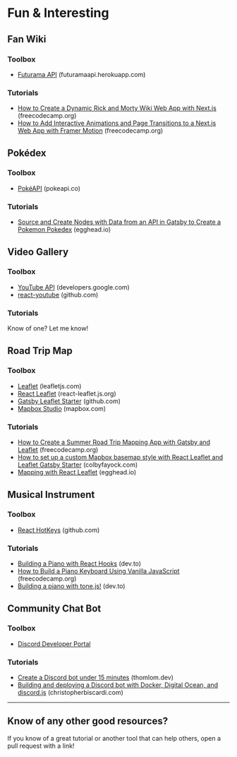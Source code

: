 # Fun & Interesting

## Fan Wiki

### Toolbox
* [Futurama API](https://futuramaapi.herokuapp.com/) (futuramaapi.herokuapp.com)

### Tutorials
* [How to Create a Dynamic Rick and Morty Wiki Web App with Next.js](https://www.freecodecamp.org/news/how-to-create-a-dynamic-rick-and-morty-wiki-web-app-with-next-js/) (freecodecamp.org)
* [How to Add Interactive Animations and Page Transitions to a Next.js Web App with Framer Motion](https://www.freecodecamp.org/news/how-to-add-interactive-animations-and-page-transitions-to-a-next-js-web-app-with-framer-motion/) (freecodecamp.org)

## Pokédex

### Toolbox
* [PokéAPI](https://pokeapi.co/) (pokeapi.co)

### Tutorials
* [Source and Create Nodes with Data from an API in Gatsby to Create a Pokemon Pokedex](https://egghead.io/playlists/source-and-create-nodes-with-data-from-an-api-in-gatsby-to-create-a-pokemon-pokedex-5e28?af=atzgap) (egghead.io)

## Video Gallery

### Toolbox
* [YouTube API](https://developers.google.com/youtube/v3) (developers.google.com)
* [react-youtube](https://github.com/tjallingt/react-youtube) (github.com)

### Tutorials
Know of one? Let me know!

## Road Trip Map

### Toolbox
* [Leaflet](https://leafletjs.com/) (leafletjs.com)
* [React Leaflet](https://react-leaflet.js.org/) (react-leaflet.js.org)
* [Gatsby Leaflet Starter](https://github.com/colbyfayock/gatsby-starter-leaflet) (github.com)
* [Mapbox Studio](https://www.mapbox.com/mapbox-studio) (mapbox.com)

### Tutorials
* [How to Create a Summer Road Trip Mapping App with Gatsby and Leaflet](https://www.freecodecamp.org/news/how-to-create-a-summer-road-trip-mapping-app-with-gatsby-and-leaflet/) (freecodecamp.org)
* [How to set up a custom Mapbox basemap style with React Leaflet and Leaflet Gatsby Starter](https://www.colbyfayock.com/2020/04/how-to-set-up-a-custom-mapbox-basemap-style-with-react-leaflet-and-leaflet-gatsby-starter) (colbyfayock.com)
* [Mapping with React Leaflet](https://egghead.io/playlists/mapping-with-react-leaflet-e0e0?af=atzgap) (egghead.io)

## Musical Instrument

### Toolbox
* [React HotKeys](https://github.com/greena13/react-hotkeys) (github.com)

### Tutorials
* [Building a Piano with React Hooks](https://dev.to/ganeshmani/building-a-piano-with-react-hooks-3mih) (dev.to)
* [How to Build a Piano Keyboard Using Vanilla JavaScript](https://www.freecodecamp.org/news/javascript-piano-keyboard/) (freecodecamp.org)
* [Building a piano with tone.js!](https://dev.to/shimphillip/building-a-piano-with-tone-js-5c2f) (dev.to)


## Community Chat Bot

### Toolbox
* [Discord Developer Portal](https://discord.com/developers)

### Tutorials
* [Create a Discord bot under 15 minutes](https://thomlom.dev/create-a-discord-bot-under-15-minutes/) (thomlom.dev)
* [Building and deploying a Discord bot with Docker, Digital Ocean, and discord.js](https://www.christopherbiscardi.com/building-and-deploying-a-discord-bot-with-docker-digital-ocean-and-discord-js) (christopherbiscardi.com)

---

## Know of any other good resources?
If you know of a great tutorial or another tool that can help others, open a pull request with a link!
